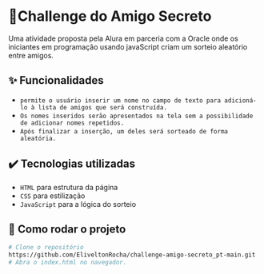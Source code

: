 # 🎯Challenge do Amigo Secreto

Uma atividade proposta pela Alura em parceria com a Oracle onde os iniciantes em programação usando javaScript criam um sorteio aleatório entre amigos.

## ✨ Funcionalidades

- `permite o usuário inserir um nome no campo de texto para adicioná-lo à lista de amigos que será construída.`
- `Os nomes inseridos serão apresentados na tela sem a possibilidade de adicionar nomes repetidos.`
- `Após finalizar a inserção, um deles será sorteado de forma aleatória. `

## ✔️ Tecnologias utilizadas

- `HTML` para estrutura da página
- `CSS` para estilização
- `JavaScript` para a lógica do sorteio


## 🚀 Como rodar o projeto

```bash
# Clone o repositório
https://github.com/EliveltonRocha/challenge-amigo-secreto_pt-main.git
# Abra o index.html no navegador.

